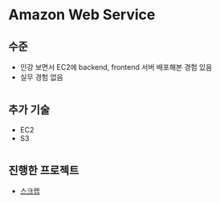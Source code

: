# Amazon Web Service

## 수준
- 인강 보면서 EC2에 backend, frontend 서버 배포해본 경험 있음
- 실무 경험 없음

#

## 추가 기술
- EC2
- S3
 
#

## 진행한 프로젝트
- [스크랩](./2020/RN파이어베이스풀스택.md)